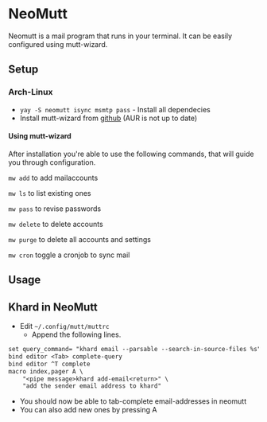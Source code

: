 # NeoMutt

Neomutt is a mail program that runs in your terminal.
It can be easily configured using mutt-wizard.

## Setup

### Arch-Linux

- `yay -S neomutt isync msmtp pass` - Install all dependecies
- Install mutt-wizard from [github](https://github.com/LukeSmithxyz/mutt-wizard)
(AUR is not up to date)

#### Using mutt-wizard

After installation you're able to use the following commands, that will guide
you through configuration.

`mw add` to add mailaccounts

`mw ls` to list existing ones

`mw pass` to revise passwords

`mw delete` to delete accounts

`mw purge` to delete all accounts and settings

`mw cron` toggle a cronjob to sync mail

## Usage

## Khard in NeoMutt

- Edit `~/.config/mutt/muttrc`
  - Append the following lines.

```txt
set query_command= "khard email --parsable --search-in-source-files %s"
bind editor <Tab> complete-query
bind editor ^T complete
macro index,pager A \
    "<pipe message>khard add-email<return>" \
    "add the sender email address to khard"
```

- You should now be able to tab-complete email-addresses in neomutt
- You can also add new ones by pressing A
